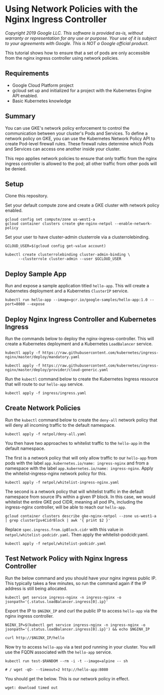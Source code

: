 # Using Network Policies with the Nginx Ingress Controller

_Copyright 2019 Google LLC. This software is provided as-is, without warranty or representation for any use or purpose. Your use of it is subject to your agreements with Google. This is NOT a Google official product._

This tutorial shows how to ensure that a set of pods are only accessible from the nginx ingress controller using network policies. 

## Requirements

* Google Cloud Platform project
* gcloud set up and initialized for a project with the Kubernetes Engine API enabled.
* Basic Kubernetes knowledge

## Summary

You can use GKE's network policy enforcement to control the communication between your cluster's Pods and Services. To define a network policy on GKE, you can use the Kubernetes Network Policy API to create Pod-level firewall rules. These firewall rules determine which Pods and Services can access one another inside your cluster.

This repo applies network policies to ensure that only traffic from the nginx ingress controller is allowed to the pod; all other traffic from other pods will be denied. 

## Setup

Clone this repository.

Set your default compute zone and create a GKE cluster with network policy enabled.
```
gcloud config set compute/zone us-west1-a
gcloud container clusters create gke-nginx-netpol --enable-network-policy
```

Set your user to have cluster-admin clusterrole via a clusterrolebinding.
```
GCLOUD_USER=$(gcloud config get-value account)

kubectl create clusterrolebinding cluster-admin-binding \
      --clusterrole cluster-admin --user $GCLOUD_USER
```
## Deploy Sample App
Run and expose a sample application titled `hello-app`. This will create a Kubernetes deployment and a Kubernetes `ClusterIP` service.
```
kubectl run hello-app --image=gcr.io/google-samples/hello-app:1.0 --port=8080 --expose
```

## Deploy Nginx Ingress Controller and Kubernetes Ingress
Run the commands below to deploy the nginx-ingress-controller. This will create a Kubernetes deployment and a Kubernetes `LoadBalancer` service.
```
kubectl apply -f https://raw.githubusercontent.com/kubernetes/ingress-nginx/master/deploy/mandatory.yaml
```

```
kubectl apply -f https://raw.githubusercontent.com/kubernetes/ingress-nginx/master/deploy/provider/cloud-generic.yaml
```

Run the `kubectl` command below to create the Kubernetes Ingress resource that will route to our `hello-app` service.
```
kubectl apply -f ingress/ingress.yaml
```

## Create Network Policies
Run the `kubectl` command below to create the `deny-all` network policy  that will deny all incoming traffic to the default namespace.
```
kubectl apply -f netpol/deny-all.yaml
```

You then have two approaches to whitelist traffic to the `hello-app` in the default namespace.

The first is a network policy that will only allow traffic to our `hello-app` from pods with the label `app.kubernetes.io/name: ingress-nginx` and from a namespace with the label `app.kubernetes.io/name: ingress-nginx`. Apply the whitelist-ingress-nginx network policy for this.
```
kubectl apply -f netpol/whitelist-ingress-nginx.yaml
```

The second is a network policy that will whitelist traffic in the default namespace from source IPs within a given IP block. In this case, we would whitelist the entire GKE pod CIDR, meaning all pod IPs, including the ingress-nginx controller, will be able to reach our `hello-app`. 

```
gcloud container clusters describe gke-nginx-netpol --zone us-west1-a | grep clusterIpv4CidrBlock | awk '{ print $2 }'
```

Replace `spec.ingress.from.ipBlock.cidr` with this value in `netpol/whitelist-podcidr.yaml`. Then apply the whitelist-podcidr.yaml.

```
kubectl apply -f netpol/whitelist-podcidr.yaml
```

## Test Network Policy with Nginx Ingress Controller 
Run the below command and you should have your nginx ingress public IP. This typically takes a few minutes, so run the command again if the IP address is still being allocated.
```
kubectl get service ingress-nginx -n ingress-nginx -o jsonpath='{.status.loadBalancer.ingress[0].ip}'
```

Export the IP to `$NGINX_IP` and curl the public IP to access `hello-app` via the nginx ingress controller.
```
NGINX_IP=$(kubectl get service ingress-nginx -n ingress-nginx -o jsonpath='{.status.loadBalancer.ingress[0].ip}') && echo $NGINX_IP
```
```
curl http://$NGINX_IP/hello
```

Now try to access `hello-app` via a test pod running in your cluster. You will use the FQDN associated with the `hello-app` service.
```
kubectl run test-$RANDOM --rm -i -t --image=alpine -- sh
```
```
# / wget -qO- --timeout=2 http://hello-app:8080
```

You should get the below. This is our network policy in effect.
```
wget: download timed out
```
